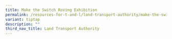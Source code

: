 ```yaml
---
title: Make the Switch Roving Exhibition
permalink: /resources-for-t-and-l/land-transport-authority/make-the-switch/
variant: tiptap
description: ""
third_nav_title: Land Transport Authority
---
```

